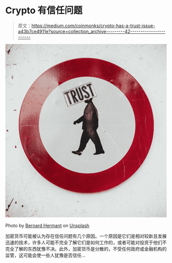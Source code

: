 # Crypto 有信任问题

> 原文：<https://medium.com/coinmonks/crypto-has-a-trust-issue-a43b7ce4911e?source=collection_archive---------42----------------------->

![](img/af00f845812c6960ed1f974260b282bc.png)

Photo by [Bernard Hermant](https://unsplash.com/@bernardhermant?utm_source=medium&utm_medium=referral) on [Unsplash](https://unsplash.com?utm_source=medium&utm_medium=referral)

加密货币可能被认为存在信任问题有几个原因。一个原因是它们是相对较新且发展迅速的技术，许多人可能不完全了解它们是如何工作的，或者可能对投资于他们不完全了解的东西犹豫不决。此外，加密货币是分散的，不受任何政府或金融机构的监管，这可能会使一些人犹豫是否信任…